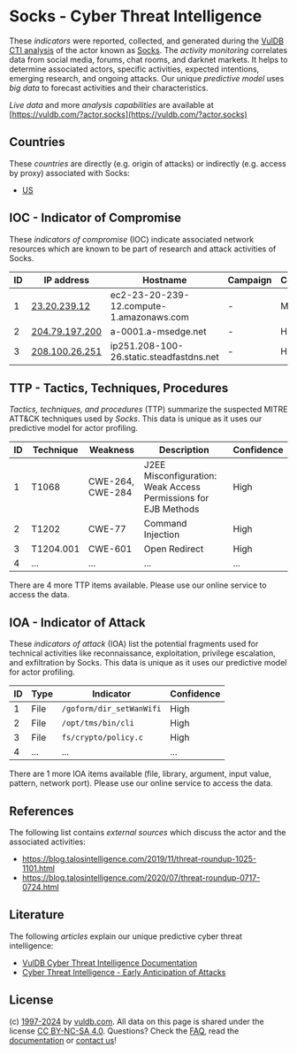 # Socks - Cyber Threat Intelligence

These _indicators_ were reported, collected, and generated during the [VulDB CTI analysis](https://vuldb.com/?kb.cti) of the actor known as [Socks](https://vuldb.com/?actor.socks). The _activity monitoring_ correlates data from social media, forums, chat rooms, and darknet markets. It helps to determine associated actors, specific activities, expected intentions, emerging research, and ongoing attacks. Our unique _predictive model_ uses _big data_ to forecast activities and their characteristics.

_Live data_ and more _analysis capabilities_ are available at [https://vuldb.com/?actor.socks](https://vuldb.com/?actor.socks)

## Countries

These _countries_ are directly (e.g. origin of attacks) or indirectly (e.g. access by proxy) associated with Socks:

* [US](https://vuldb.com/?country.us)

## IOC - Indicator of Compromise

These _indicators of compromise_ (IOC) indicate associated network resources which are known to be part of research and attack activities of Socks.

ID | IP address | Hostname | Campaign | Confidence
-- | ---------- | -------- | -------- | ----------
1 | [23.20.239.12](https://vuldb.com/?ip.23.20.239.12) | ec2-23-20-239-12.compute-1.amazonaws.com | - | Medium
2 | [204.79.197.200](https://vuldb.com/?ip.204.79.197.200) | a-0001.a-msedge.net | - | High
3 | [208.100.26.251](https://vuldb.com/?ip.208.100.26.251) | ip251.208-100-26.static.steadfastdns.net | - | High

## TTP - Tactics, Techniques, Procedures

_Tactics, techniques, and procedures_ (TTP) summarize the suspected MITRE ATT&CK techniques used by _Socks_. This data is unique as it uses our predictive model for actor profiling.

ID | Technique | Weakness | Description | Confidence
-- | --------- | -------- | ----------- | ----------
1 | T1068 | CWE-264, CWE-284 | J2EE Misconfiguration: Weak Access Permissions for EJB Methods | High
2 | T1202 | CWE-77 | Command Injection | High
3 | T1204.001 | CWE-601 | Open Redirect | High
4 | ... | ... | ... | ...

There are 4 more TTP items available. Please use our online service to access the data.

## IOA - Indicator of Attack

These _indicators of attack_ (IOA) list the potential fragments used for technical activities like reconnaissance, exploitation, privilege escalation, and exfiltration by Socks. This data is unique as it uses our predictive model for actor profiling.

ID | Type | Indicator | Confidence
-- | ---- | --------- | ----------
1 | File | `/goform/dir_setWanWifi` | High
2 | File | `/opt/tms/bin/cli` | High
3 | File | `fs/crypto/policy.c` | High
4 | ... | ... | ...

There are 1 more IOA items available (file, library, argument, input value, pattern, network port). Please use our online service to access the data.

## References

The following list contains _external sources_ which discuss the actor and the associated activities:

* https://blog.talosintelligence.com/2019/11/threat-roundup-1025-1101.html
* https://blog.talosintelligence.com/2020/07/threat-roundup-0717-0724.html

## Literature

The following _articles_ explain our unique predictive cyber threat intelligence:

* [VulDB Cyber Threat Intelligence Documentation](https://vuldb.com/?kb.cti)
* [Cyber Threat Intelligence - Early Anticipation of Attacks](https://www.scip.ch/en/?labs.20201022)

## License

(c) [1997-2024](https://vuldb.com/?kb.changelog) by [vuldb.com](https://vuldb.com/?kb.about). All data on this page is shared under the license [CC BY-NC-SA 4.0](https://creativecommons.org/licenses/by-nc-sa/4.0/). Questions? Check the [FAQ](https://vuldb.com/?kb.faq), read the [documentation](https://vuldb.com/?kb) or [contact us](https://vuldb.com/?contact)!
